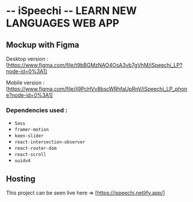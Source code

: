 # -- iSpeechi -- LEARN NEW LANGUAGES WEB APP

## Mockup with Figma

Desktop version : [https://www.figma.com/file/t9bBGMzNAO4OsA3vb7gVhM/iSpeechi_LP?node-id=0%3A1]

Mobile version : [https://www.figma.com/file/jl9PcHVv8bscWRhfaUpRnV/iSpeechi_LP_phone?node-id=0%3A1]

### Dependencies used :

- `Sass`
- `framer-motion`
- `keen-slider`
- `react-intersection-observer`
- `react-router-dom`
- `react-scroll`
- `uuidv4`

## Hosting

This project can be seen live here => [https://ispeechi.netlify.app/]
